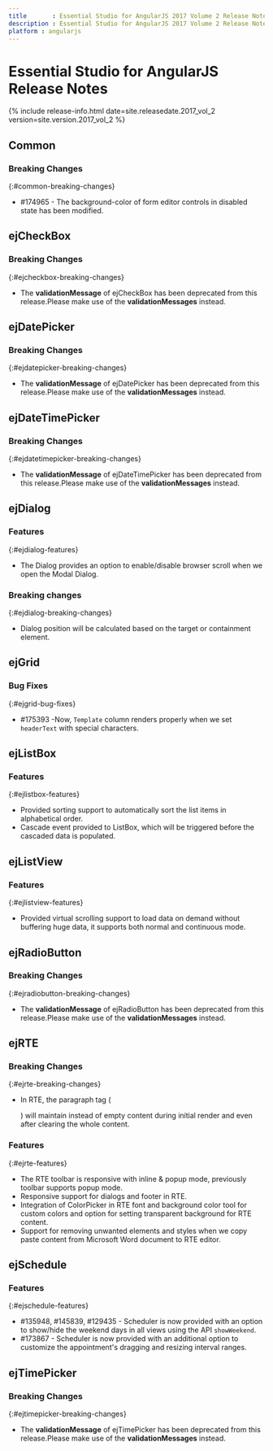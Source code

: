 ```yaml
---
title 		: Essential Studio for AngularJS 2017 Volume 2 Release Notes
description : Essential Studio for AngularJS 2017 Volume 2 Release Notes
platform : angularjs
---
```


# Essential Studio for AngularJS Release Notes

{% include release-info.html date=site.releasedate.2017_vol_2 version=site.version.2017_vol_2 %} 





## Common

### Breaking Changes
{:#common-breaking-changes}
 
*  \#174965 -  The background-color of form editor controls in disabled state has been modified.
## ejCheckBox

### Breaking Changes
{:#ejcheckbox-breaking-changes}

* The **validationMessage** of ejCheckBox has been deprecated from this release.Please make use of the **validationMessages** instead.


## ejDatePicker

### Breaking Changes
{:#ejdatepicker-breaking-changes}

* The **validationMessage** of ejDatePicker has been deprecated from this release.Please make use of the **validationMessages** instead.

## ejDateTimePicker

### Breaking Changes
{:#ejdatetimepicker-breaking-changes}

* The **validationMessage** of ejDateTimePicker has been deprecated from this release.Please make use of the **validationMessages** instead.

## ejDialog

### Features
{:#ejdialog-features}

* The Dialog provides an option to enable/disable browser scroll when we open the Modal Dialog.

### Breaking changes
{:#ejdialog-breaking-changes}

* Dialog position will be calculated based on the target or containment element.
## ejGrid

### Bug Fixes
{:#ejgrid-bug-fixes}

*  \#175393 -Now, `Template` column renders properly when we set `headerText` with special characters.
## ejListBox

### Features
{:#ejlistbox-features}

* Provided sorting support to automatically sort the list items in alphabetical order.
* Cascade event provided to ListBox, which will be triggered before the cascaded data is populated.
## ejListView

### Features
{:#ejlistview-features}

* Provided virtual scrolling support to load data on demand without buffering huge data, it supports both normal and continuous mode.
## ejRadioButton

### Breaking Changes
{:#ejradiobutton-breaking-changes}

* The **validationMessage** of ejRadioButton has been deprecated from this release.Please make use of the **validationMessages** instead. 

## ejRTE

### Breaking Changes
{:#ejrte-breaking-changes}

* In RTE, the paragraph tag (<p></p>) will maintain instead of empty content during initial render and even after clearing the whole content.

### Features

{:#ejrte-features}

* The RTE toolbar is responsive with inline & popup mode, previously toolbar supports popup mode.
* Responsive support for dialogs and footer in RTE.
* Integration of ColorPicker in RTE font and background color tool for custom colors and option for setting transparent background for RTE content.
* Support for removing unwanted elements and styles when we copy paste content from Microsoft Word document to RTE editor.
## ejSchedule

### Features
{:#ejschedule-features}

* \#135948, \#145839, \#129435 - Scheduler is now provided with an option to show/hide the weekend days in all views using the API `showWeekend`.
* \#173867 - Scheduler is now provided with an additional option to customize the appointment's dragging and resizing interval ranges.

## ejTimePicker

### Breaking Changes
{:#ejtimepicker-breaking-changes}

* The **validationMessage** of ejTimePicker has been deprecated from this release.Please make use of the **validationMessages** instead. 

